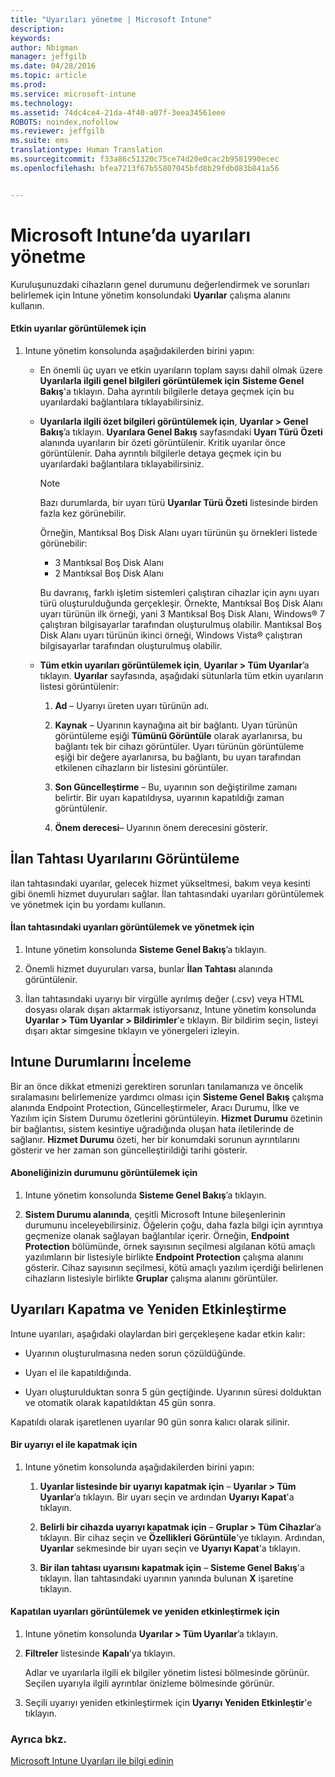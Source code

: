 ```yaml
---
title: "Uyarıları yönetme | Microsoft Intune"
description: 
keywords: 
author: Nbigman
manager: jeffgilb
ms.date: 04/28/2016
ms.topic: article
ms.prod: 
ms.service: microsoft-intune
ms.technology: 
ms.assetid: 74dc4ce4-21da-4f40-a07f-3eea34561eee
ROBOTS: noindex,nofollow
ms.reviewer: jeffgilb
ms.suite: ems
translationtype: Human Translation
ms.sourcegitcommit: f33a86c51320c75ce74d20e0cac2b9581990ecec
ms.openlocfilehash: bfea7213f67b55807045bfd8b29fdb083b841a56


---
```


# Microsoft Intune’da uyarıları yönetme
Kuruluşunuzdaki cihazların genel durumunu değerlendirmek ve sorunları belirlemek için Intune yönetim konsolundaki **Uyarılar** çalışma alanını kullanın.

#### Etkin uyarılar görüntülemek için

1.  Intune yönetim konsolunda aşağıdakilerden birini yapın:

    -   En önemli üç uyarı ve etkin uyarıların toplam sayısı dahil olmak üzere **Uyarılarla ilgili genel bilgileri görüntülemek için** **Sisteme Genel Bakış**'a tıklayın. Daha ayrıntılı bilgilerle detaya geçmek için bu uyarılardaki bağlantılara tıklayabilirsiniz.

    -   **Uyarılarla ilgili özet bilgileri görüntülemek için**, **Uyarılar &gt; Genel Bakış**’a tıklayın. **Uyarılara Genel Bakış** sayfasındaki **Uyarı Türü Özeti** alanında uyarıların bir özeti görüntülenir. Kritik uyarılar önce görüntülenir. Daha ayrıntılı bilgilerle detaya geçmek için bu uyarılardaki bağlantılara tıklayabilirsiniz.

        > [!NOTE]
        > Bazı durumlarda, bir uyarı türü **Uyarılar Türü Özeti** listesinde birden fazla kez görünebilir.
        > 
        > Örneğin, Mantıksal Boş Disk Alanı uyarı türünün şu örnekleri listede görünebilir:
        > 
        > -   3 Mantıksal Boş Disk Alanı
        > -   2 Mantıksal Boş Disk Alanı
        > 
        > Bu davranış, farklı işletim sistemleri çalıştıran cihazlar için aynı uyarı türü oluşturulduğunda gerçekleşir. Örnekte, Mantıksal Boş Disk Alanı uyarı türünün ilk örneği, yani 3 Mantıksal Boş Disk Alanı, Windows® 7 çalıştıran bilgisayarlar tarafından oluşturulmuş olabilir. Mantıksal Boş Disk Alanı uyarı türünün ikinci örneği, Windows Vista® çalıştıran bilgisayarlar tarafından oluşturulmuş olabilir.

    -   **Tüm etkin uyarıları görüntülemek için**, **Uyarılar &gt; Tüm Uyarılar**’a tıklayın. **Uyarılar** sayfasında, aşağıdaki sütunlarla tüm etkin uyarıların listesi görüntülenir:

        1.  **Ad** – Uyarıyı üreten uyarı türünün adı.

        2.  **Kaynak** – Uyarının kaynağına ait bir bağlantı. Uyarı türünün görüntüleme eşiği **Tümünü Görüntüle** olarak ayarlanırsa, bu bağlantı tek bir cihazı görüntüler. Uyarı türünün görüntüleme eşiği bir değere ayarlanırsa, bu bağlantı, bu uyarı tarafından etkilenen cihazların bir listesini görüntüler.

        3.  **Son Güncelleştirme** – Bu, uyarının son değiştirilme zamanı belirtir. Bir uyarı kapatıldıysa, uyarının kapatıldığı zaman görüntülenir.

        4.  **Önem derecesi**– Uyarının önem derecesini gösterir.

## İlan Tahtası Uyarılarını Görüntüleme
ilan tahtasındaki uyarılar, gelecek hizmet yükseltmesi, bakım veya kesinti gibi önemli hizmet duyuruları sağlar. İlan tahtasındaki uyarıları görüntülemek ve yönetmek için bu yordamı kullanın.

#### İlan tahtasındaki uyarıları görüntülemek ve yönetmek için

1.  Intune yönetim konsolunda **Sisteme Genel Bakış**’a tıklayın.

2.  Önemli hizmet duyuruları varsa, bunlar **İlan Tahtası** alanında görüntülenir.

3.  İlan tahtasındaki uyarıyı bir virgülle ayrılmış değer (.csv) veya HTML dosyası olarak dışarı aktarmak istiyorsanız, Intune yönetim konsolunda **Uyarılar &gt; Tüm Uyarılar &gt; Bildirimler**'e tıklayın. Bir bildirim seçin, listeyi dışarı aktar simgesine tıklayın ve yönergeleri izleyin.

## Intune Durumlarını İnceleme
Bir an önce dikkat etmenizi gerektiren sorunları tanılamanıza ve öncelik sıralamasını belirlemenize yardımcı olması için **Sisteme Genel Bakış** çalışma alanında Endpoint Protection, Güncelleştirmeler, Aracı Durumu, İlke ve Yazılım için Sistem Durumu özetlerini görüntüleyin. **Hizmet Durumu** özetinin bir bağlantısı, sistem kesintiye uğradığında oluşan hata iletilerinde de sağlanır. **Hizmet Durumu** özeti, her bir konumdaki sorunun ayrıntılarını gösterir ve her zaman son güncelleştirildiği tarihi gösterir.

#### Aboneliğinizin durumunu görüntülemek için

1.  Intune yönetim konsolunda **Sisteme Genel Bakış**’a tıklayın.

2.  **Sistem Durumu alanında**, çeşitli Microsoft Intune bileşenlerinin durumunu inceleyebilirsiniz. Öğelerin çoğu, daha fazla bilgi için ayrıntıya geçmenize olanak sağlayan bağlantılar içerir. Örneğin, **Endpoint Protection** bölümünde, örnek sayısının seçilmesi algılanan kötü amaçlı yazılımların bir listesiyle birlikte **Endpoint Protection** çalışma alanını gösterir. Cihaz sayısının seçilmesi, kötü amaçlı yazılım içerdiği belirlenen cihazların listesiyle birlikte **Gruplar** çalışma alanını görüntüler.

## Uyarıları Kapatma ve Yeniden Etkinleştirme
Intune uyarıları, aşağıdaki olaylardan biri gerçekleşene kadar etkin kalır:

-   Uyarının oluşturulmasına neden sorun çözüldüğünde.

-   Uyarı el ile kapatıldığında.

-   Uyarı oluşturulduktan sonra 5 gün geçtiğinde. Uyarının süresi dolduktan ve otomatik olarak kapatıldıktan 45 gün sonra.

Kapatıldı olarak işaretlenen uyarılar 90 gün sonra kalıcı olarak silinir.

#### Bir uyarıyı el ile kapatmak için

1.  Intune yönetim konsolunda aşağıdakilerden birini yapın:

    1.  **Uyarılar listesinde bir uyarıyı kapatmak için** – **Uyarılar &gt; Tüm Uyarılar**’a tıklayın. Bir uyarı seçin ve ardından **Uyarıyı Kapat**'a tıklayın.

    2.  **Belirli bir cihazda uyarıyı kapatmak için** – **Gruplar &gt; Tüm Cihazlar**’a tıklayın. Bir cihaz seçin ve **Özellikleri Görüntüle**'ye tıklayın. Ardından, **Uyarılar** sekmesinde bir uyarı seçin ve **Uyarıyı Kapat**'a tıklayın.

    3.  **Bir ilan tahtası uyarısını kapatmak için** – **Sisteme Genel Bakış**'a tıklayın. İlan tahtasındaki uyarının yanında bulunan **X** işaretine tıklayın.

#### Kapatılan uyarıları görüntülemek ve yeniden etkinleştirmek için

1.  Intune yönetim konsolunda **Uyarılar &gt; Tüm Uyarılar**’a tıklayın.

2.  **Filtreler** listesinde **Kapalı**'ya tıklayın.

    Adlar ve uyarılarla ilgili ek bilgiler yönetim listesi bölmesinde görünür. Seçilen uyarıyla ilgili ayrıntılar önizleme bölmesinde görünür.

3.  Seçili uyarıyı yeniden etkinleştirmek için **Uyarıyı Yeniden Etkinleştir**'e tıklayın.

### Ayrıca bkz.
[Microsoft Intune Uyarıları ile bilgi edinin](get-notified-by-alerts.md)




<!--HONumber=Jun16_HO4-->


